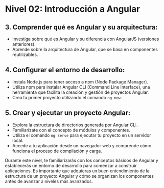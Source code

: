 # Nivel 02: Introducción a Angular

## 3. Comprender qué es Angular y su arquitectura:
   - Investiga sobre qué es Angular y su diferencia con AngularJS (versiones anteriores).
   - Aprende sobre la arquitectura de Angular, que se basa en componentes reutilizables.

## 4. Configurar el entorno de desarrollo:
   - Instala Node.js para tener acceso a npm (Node Package Manager).
   - Utiliza npm para instalar Angular CLI (Command Line Interface), una herramienta que facilita la creación y gestión de proyectos Angular.
   - Crea tu primer proyecto utilizando el comando `ng new`.

## 5. Crear y ejecutar un proyecto Angular:
   - Explora la estructura de directorios generada por Angular CLI.
   - Familiarízate con el concepto de módulos y componentes.
   - Utiliza el comando `ng serve` para ejecutar tu proyecto en un servidor local.
   - Accede a tu aplicación desde un navegador web y comprende cómo funciona el proceso de compilación y carga.

Durante este nivel, te familiarizarás con los conceptos básicos de Angular y establecerás un entorno de desarrollo para comenzar a construir aplicaciones. Es importante que adquieras un buen entendimiento de la estructura de un proyecto Angular y cómo se organizan los componentes antes de avanzar a niveles más avanzados.